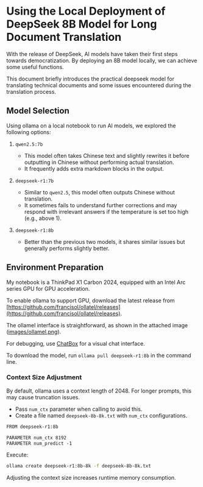 # Using the Local Deployment of DeepSeek 8B Model for Long Document Translation

With the release of DeepSeek, AI models have taken their first steps towards democratization. By deploying an 8B model locally, we can achieve some useful functions.

This document briefly introduces the practical deepseek model for translating technical documents and some issues encountered during the translation process.


## Model Selection
Using ollama on a local notebook to run AI models, we explored the following options:

1. `qwen2.5:7b`
   - This model often takes Chinese text and slightly rewrites it before outputting in Chinese without performing actual translation.
   - It frequently adds extra markdown blocks in the output.

2. `deepseek-r1:7b`
   - Similar to `qwen2.5`, this model often outputs Chinese without translation.
   - It sometimes fails to understand further corrections and may respond with irrelevant answers if the temperature is set too high (e.g., above 1).

3. `deepseek-r1:8b`
   - Better than the previous two models, it shares similar issues but generally performs slightly better.


## Environment Preparation
My notebook is a ThinkPad X1 Carbon 2024, equipped with an Intel Arc series GPU for GPU acceleration.

To enable ollama to support GPU, download the latest release from [https://github.com/francisol/ollatel/releases](https://github.com/francisol/ollatel/releases).

The ollamel interface is straightforward, as shown in the attached image ([images/ollamel.png](images/ollamel.png)).

For debugging, use [ChatBox](https://chatboxai.app/zh) for a visual chat interface.

To download the model, run `ollama pull deepseek-r1:8b` in the command line.


### Context Size Adjustment
By default, ollama uses a context length of 2048. For longer prompts, this may cause truncation issues.
- Pass `num_ctx` parameter when calling to avoid this.
- Create a file named `deepseek-8b-8k.txt` with `num_ctx` configurations.

```markdown
FROM deepseek-r1:8b

PARAMETER num_ctx 8192
PARAMETER num_predict -1
```

Execute:
```bash
ollama create deepseek-r1:8b-8k -f deepseek-8b-8k.txt
```

Adjusting the context size increases runtime memory consumption.


